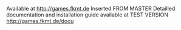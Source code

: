 Available at http://games.fkmt.de
Inserted FROM MASTER
Detailled documentation and installation guide available at
TEST VERSION
http://games.fkmt.de/docu

